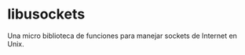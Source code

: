 libusockets
===========

Una micro biblioteca de funciones para manejar sockets de Internet en Unix.
